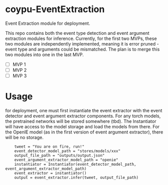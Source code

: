 # coypu-EventExtraction
Event Extraction module for deployment.

This repo contains both the event type detection and event argument extraction modules for inference. Currently, for the first two MVPs, these two modules are independently implemented, meaning it is error pruned - event type and arguments could be mismatched. 
The plan is to merge this two modules into one in the last MVP.

- [ ] MVP 1
- [ ] MVP 2
- [ ] MVP 3

# Usage
for deployment, one must first instantiate the event extractor with the event detector and event 
argument extractor components. For any torch models, the pretrained networks will be stored somewhere (tbd).
The Instantiator will have access to the model storage and load the models from there. For the OpenIE model (as in the first version of 
event argument extractor), there will be no storage. 
```
    tweet = "You are on fire, run!"
    event_detector_model_path = "stores/models/xxx"
    output_file_path = "outputs/output.json"
    event_argument_extractor_model_path = "openie"
    instantiator = Instantiator(event_detector_model_path, event_argument_extractor_model_path)
    event_extractor = instantiator()
    output = event_extractor.infer(tweet, output_file_path)
```